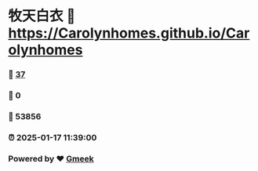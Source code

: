 # 牧天白衣 :link: https://Carolynhomes.github.io/Carolynhomes 
### :page_facing_up: [37](https://Carolynhomes.github.io/Carolynhomes/tag.html) 
### :speech_balloon: 0 
### :hibiscus: 53856 
### :alarm_clock: 2025-01-17 11:39:00 
### Powered by :heart: [Gmeek](https://github.com/Meekdai/Gmeek)
